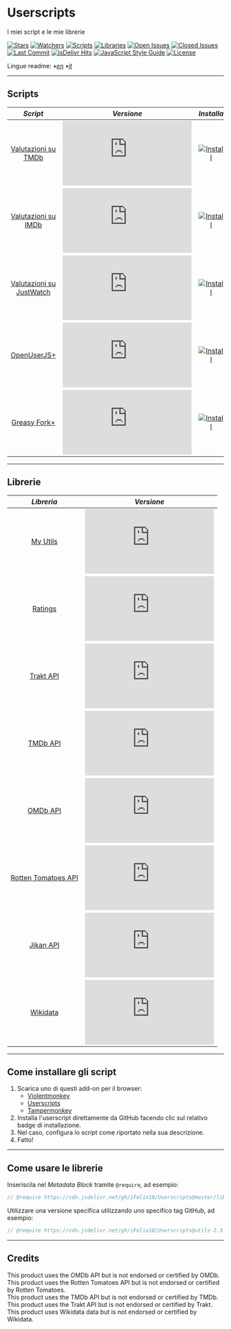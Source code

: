 # Userscripts

I miei script e le mie librerie

[![Stars][stars-badge]][stars-link]
[![Watchers][watchers-badge]][watchers-link]
[![Scripts][scripts-badge]][scripts-link]
[![Libraries][libraries-badge]][libraries-link]
[![Open Issues][open-issues-badge]][open-issues-link]
[![Closed Issues][closed-issues-badge]][closed-issues-link]
[![Last Commit][last-commit-badge]][last-commit-link]
[![jsDelivr Hits][jsdelivr-hits-badge]][jsdelivr-hits-link]
[![JavaScript Style Guide][style-guide-badge]][style-guide-link]
[![License][license-badge]][license-link]

Lingue readme:
•[_en_][readme-en]
•[_it_][readme-it]

---

## Scripts

|                       _Script_                        |                     _Versione_                      |                         _Installa_                         |
| :---------------------------------------------------: | :-------------------------------------------------: | :--------------------------------------------------------: |
|      [Valutazioni su TMDb][ratings-on-tmdb-link]      |   [![Version][ratings-on-tmdb-version]][scripts]    |   [![Install][install-badge]][ratings-on-tmdb-download]    |
|      [Valutazioni su IMDb][ratings-on-imdb-link]      |   [![Version][ratings-on-imdb-version]][scripts]    |   [![Install][install-badge]][ratings-on-imdb-download]    |
| [Valutazioni su JustWatch][ratings-on-justwatch-link] | [![Version][ratings-on-justwatch-version]][scripts] | [![Install][install-badge]][ratings-on-justwatch-download] |
|          [OpenUserJS+][openuserjs-plus-link]          |   [![Version][openuserjs-plus-version]][scripts]    |   [![Install][install-badge]][openuserjs-plus-download]    |
|         [Greasy Fork+][greasyfork-plus-link]          |   [![Version][greasyfork-plus-version]][scripts]    |   [![Install][install-badge]][greasyfork-plus-download]    |

---

## Librerie

|                 _Libreria_                 |                   _Versione_                    |
| :----------------------------------------: | :---------------------------------------------: |
|           [My Utils][utils-link]           |     [![Version][utils-version]][libraries]      |
|          [Ratings][ratings-link]           |    [![Version][ratings-version]][libraries]     |
|          [Trakt API][trakt-link]           |     [![Version][trakt-version]][libraries]      |
|           [TMDb API][tmdb-link]            |      [![Version][tmdb-version]][libraries]      |
|           [OMDb API][omdb-link]            |      [![Version][omdb-version]][libraries]      |
| [Rotten Tomatoes API][rottentomatoes-link] | [![Version][rottentomatoes-version]][libraries] |
|          [Jikan API][jikan-link]           |     [![Version][jikan-version]][libraries]      |
|         [Wikidata][wikidata-link]          |    [![Version][wikidata-version]][libraries]    |

---

## Come installare gli script

1. Scarica uno di questi add-on per il browser:
    * [Violentmonkey][violentmonkey-link]
    * [Userscripts][userscripts-link]
    * [Tampermonkey][tampermonkey-link]
2. Installa l'userscript direttamente da GitHub facendo clic sul relativo badge di installazione.
3. Nel caso, configura lo script come riportato nella sua descrizione.
4. Fatto!

---

## Come usare le librerie

Inseriscila nel _Metadata Block_ tramite `@require`, ad esempio:

```JavaScript
// @require https://cdn.jsdelivr.net/gh/iFelix18/Userscripts@master/lib/utils/utils.min.js
```

Utilizzare una versione specifica utilizzando uno specifico tag GitHub, ad esempio:

```JavaScript
// @require https://cdn.jsdelivr.net/gh/iFelix18/Userscripts@utils-2.3.0/lib/utils/utils.min.js
```

---

## Credits

This product uses the OMDb API but is not endorsed or certified by OMDb.  
This product uses the Rotten Tomatoes API but is not endorsed or certified by Rotten Tomatoes.  
This product uses the TMDb API but is not endorsed or certified by TMDb.  
This product uses the Trakt API but is not endorsed or certified by Trakt.  
This product uses Wikidata data but is not endorsed or certified by Wikidata.  

[stars-badge]: https://flat.badgen.net/github/stars/iFelix18/Userscripts
[stars-link]: https://github.com/iFelix18/Userscripts/stargazers
[watchers-badge]: https://flat.badgen.net/github/watchers/iFelix18/Userscripts
[watchers-link]: https://github.com/iFelix18/Userscripts/watchers
[scripts-badge]: https://flat.badgen.net/badge/scripts/5/orange
[scripts-link]: https://github.com/iFelix18/Userscripts/tree/master/userscripts
[libraries-badge]: https://flat.badgen.net/badge/libraries/8/orange
[libraries-link]: https://github.com/iFelix18/Userscripts/tree/master/src/lib
[open-issues-badge]: https://flat.badgen.net/github/open-issues/iFelix18/Userscripts
[open-issues-link]: https://github.com/iFelix18/Userscripts/issues
[closed-issues-badge]: https://flat.badgen.net/github/closed-issues/iFelix18/Userscripts
[closed-issues-link]: https://github.com/iFelix18/Userscripts/issues?q=is%3Aissue+is%3Aclosed
[last-commit-badge]: https://flat.badgen.net/github/last-commit/iFelix18/Userscripts
[last-commit-link]: https://github.com/iFelix18/Userscripts/commits/master
[jsdelivr-hits-badge]: https://flat.badgen.net/jsdelivr/hits/gh/iFelix18/Userscripts?color=FF5627
[jsdelivr-hits-link]: https://www.jsdelivr.com/package/gh/iFelix18/Userscripts
[style-guide-badge]: https://flat.badgen.net/badge/code%20style/standard/44CC11
[style-guide-link]: https://standardjs.com
[license-badge]: https://flat.badgen.net/github/license/iFelix18/Userscripts
[license-link]: https://github.com/iFelix18/Userscripts/blob/master/LICENSE.md

[readme-en]: /README.md "English"
[readme-it]: /README.it.md "Italiano"

[install-badge]: https://flat.badgen.net/badge/install%20directly%20from/GitHub/blue "Clicca qui!"

[scripts]: #scripts

[ratings-on-tmdb-link]: /docs/scripts/ratings-on-tmdb.it.md "Più info"
[ratings-on-tmdb-version]: https://flat.badgen.net/runkit/iFelix18/version/iFelix18/Userscripts/master/userscripts/meta/ratings-on-tmdb.meta.js
[ratings-on-tmdb-download]: https://cdn.jsdelivr.net/gh/iFelix18/Userscripts@master/userscripts/ratings-on-tmdb.user.js "Clicca qui!"

[ratings-on-imdb-link]: /docs/scripts/ratings-on-imdb.it.md "Più info"
[ratings-on-imdb-version]: https://flat.badgen.net/runkit/iFelix18/version/iFelix18/Userscripts/master/userscripts/meta/ratings-on-imdb.meta.js
[ratings-on-imdb-download]: https://cdn.jsdelivr.net/gh/iFelix18/Userscripts@master/userscripts/ratings-on-imdb.user.js "Clicca qui!"

[ratings-on-justwatch-link]: /docs/scripts/ratings-on-justwatch.it.md "Più info"
[ratings-on-justwatch-version]: https://flat.badgen.net/runkit/iFelix18/version/iFelix18/Userscripts/master/userscripts/meta/ratings-on-justwatch.meta.js
[ratings-on-justwatch-download]: https://cdn.jsdelivr.net/gh/iFelix18/Userscripts@master/userscripts/ratings-on-justwatch.user.js "Clicca qui!"

[openuserjs-plus-link]: /docs/scripts/openuserjs-plus.it.md "Più info"
[openuserjs-plus-version]: https://flat.badgen.net/runkit/iFelix18/version/iFelix18/Userscripts/master/userscripts/meta/openuserjs-plus.meta.js
[openuserjs-plus-download]: https://cdn.jsdelivr.net/gh/iFelix18/Userscripts@master/userscripts/openuserjs-plus.user.js "Clicca qui!"

[greasyfork-plus-link]: /docs/scripts/greasyfork-plus.it.md "Più info"
[greasyfork-plus-version]: https://flat.badgen.net/runkit/iFelix18/version/iFelix18/Userscripts/master/userscripts/meta/greasyfork-plus.meta.js
[greasyfork-plus-download]: https://cdn.jsdelivr.net/gh/iFelix18/Userscripts@master/userscripts/greasyfork-plus.user.js "Clicca qui!"

[libraries]: #librerie

[utils-link]: /docs/libraries/utils.md "Più info"
[utils-version]: https://flat.badgen.net/runkit/iFelix18/version/iFelix18/Userscripts/master/lib/utils/utils.min.js

[ratings-link]: /docs/libraries/ratings.md "Più info"
[ratings-version]: https://flat.badgen.net/runkit/iFelix18/version/iFelix18/Userscripts/master/lib/utils/ratings.min.js

[trakt-link]: /docs/libraries/trakt.md "Più info"
[trakt-version]: https://flat.badgen.net/runkit/iFelix18/version/iFelix18/Userscripts/master/lib/api/trakt.min.js

[tmdb-link]: /docs/libraries/tmdb.md "Più info"
[tmdb-version]: https://flat.badgen.net/runkit/iFelix18/version/iFelix18/Userscripts/master/lib/api/tmdb.min.js

[omdb-link]: /docs/libraries/omdb.md "Più info"
[omdb-version]: https://flat.badgen.net/runkit/iFelix18/version/iFelix18/Userscripts/master/lib/api/omdb.min.js

[rottentomatoes-link]: /docs/libraries/rottentomatoes.md "Più info"
[rottentomatoes-version]: https://flat.badgen.net/runkit/iFelix18/version/iFelix18/Userscripts/master/lib/api/rottentomatoes.min.js

[jikan-link]: /docs/libraries/jikan.md "Più info"
[jikan-version]: https://flat.badgen.net/runkit/iFelix18/version/iFelix18/Userscripts/master/lib/api/jikan.min.js

[wikidata-link]: /docs/libraries/wikidata.md "Più info"
[wikidata-version]: https://flat.badgen.net/runkit/iFelix18/version/iFelix18/Userscripts/master/lib/api/wikidata.min.js

[violentmonkey-link]: https://violentmonkey.github.io/
[userscripts-link]: https://github.com/quoid/userscripts/#userscripts-safari
[tampermonkey-link]: https://www.tampermonkey.net/
